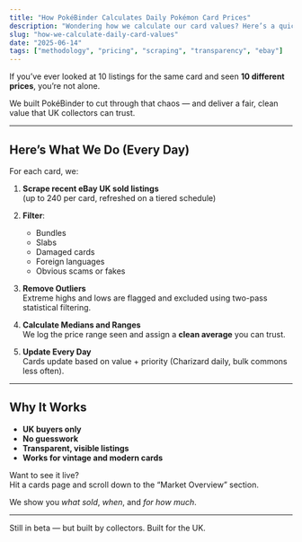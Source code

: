 ```yaml
---
title: "How PokéBinder Calculates Daily Pokémon Card Prices"
description: "Wondering how we calculate our card values? Here’s a quick breakdown of our method — and why it’s more reliable than typical averages."
slug: "how-we-calculate-daily-card-values"
date: "2025-06-14"
tags: ["methodology", "pricing", "scraping", "transparency", "ebay"]
---
```


If you’ve ever looked at 10 listings for the same card and seen **10 different prices**, you’re not alone.

We built PokéBinder to cut through that chaos — and deliver a fair, clean value that UK collectors can trust.

---

## Here’s What We Do (Every Day)

For each card, we:

1. **Scrape recent eBay UK sold listings**  
   (up to 240 per card, refreshed on a tiered schedule)

2. **Filter**: 
   - Bundles
   - Slabs
   - Damaged cards
   - Foreign languages
   - Obvious scams or fakes

3. **Remove Outliers**  
   Extreme highs and lows are flagged and excluded using two-pass statistical filtering.

4. **Calculate Medians and Ranges**  
   We log the price range seen and assign a **clean average** you can trust.

5. **Update Every Day**  
   Cards update based on value + priority (Charizard daily, bulk commons less often).

---

## Why It Works

- **UK buyers only**
- **No guesswork**
- **Transparent, visible listings**
- **Works for vintage and modern cards**

Want to see it live?  
Hit a cards page and scroll down to the “Market Overview” section.

We show you *what sold*, *when*, and *for how much*.

---

Still in beta — but built by collectors. Built for the UK.
